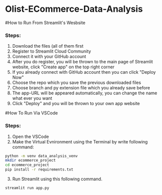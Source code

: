 # Olist-ECommerce-Data-Analysis

#How to Run From Streamlit's Wesbsite

### Steps:
1. Download the files (all of them first
2. Register to Streamlit Cloud Community
3. Connect it with your GitHub account
4. After you do register, you will be thrown to the main page of Streamlit website, click "Create app" on the top right corner
5. If you already connect with GitHub account then you can click "Deploy Now"
6. Choose the repo which you save the previous downloaded files
7. Choose branch and py extension file which you already save before
8. The app-URL will be appeared automatically, you can change the name what ever you want
9. Click "Deploy" and you will be thrown to your own app website

#How To Run Via VSCode

### Steps:
1. Open the VSCode
2. Make the Virtual Evnironment using the Terminal by write following command:
```bash
python -m venv data_analysis_venv
mkdir ecommerce_project
cd ecommerce_project
pip install -r requirements.txt
```
3. Run Streamlit using this following command.
```bash
streamlit run app.py
```
